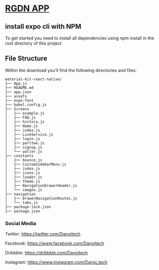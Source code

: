 # [RGDN APP](https://danoitech.com)

## install expo cli with NPM

To get started you need to install all dependencies using npm install in the root directory of this project

## File Structure

Within the download you'll find the following directories and files:

```
material-kit-react-native/
├── App.js
├── README.md
├── app.json
├── assets
├── expo-font
├── babel.config.js
├── Screens
│   ├── example.js
│   ├── FAQ.js
│   ├── history.js
│   ├── Home.js
│   ├── index.js
│   ├── LiveService.js
│   ├── login.js
│   ├── parttwo.js
│   ├── signup.js
│   └── waller.js
├── constants
│   ├── bounce.js
│   ├── CustomSidebarMenu.js
│   ├── index.js
│   ├── icons.js
│   ├── loader.js
│   ├── theme.js
│   ├── NavigationDrawerHeader.js
│   └── images.js
├── navigation
│   ├── DrawerNavigationRoutes.js
│   └── tabs.js
├── package-lock.json
├── package.json

```

### Social Media

Twitter: <https://twitter.com/Danoitech>

Facebook: <https://www.facebook.com/Danoitech>

Dribbble: <https://dribbble.com/Danoitech>

Instagram: <https://www.instagram.com/Danoi_tech>

